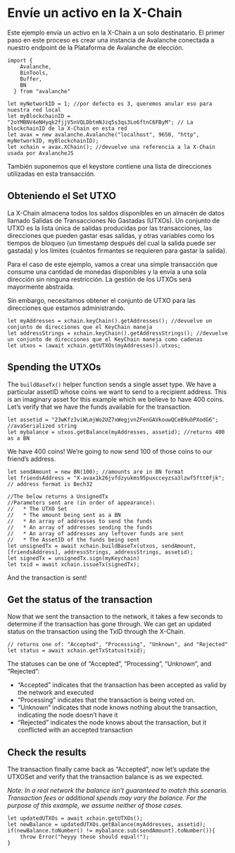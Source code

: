 # Envíe un activo en la X-Chain

Este ejemplo envía un activo en la X-Chain a un solo destinatario. El primer paso en este proceso es crear una instancia de Avalanche conectada a nuestro endpoint de la Plataforma de Avalanche de elección.

```text
import {
    Avalanche,
    BinTools,
    Buffer,
    BN
  } from "avalanche" 

let myNetworkID = 1; //por defecto es 3, queremos anular eso para nuestra red local
let myBlockchainID = "2oYMBNV4eNHyqk2fjjV5nVQLDbtmNJzq5s3qs3Lo6ftnC6FByM"; // La blockchainID de la X-Chain en esta red
let avax = new avalanche.Avalanche("localhost", 9650, "http", myNetworkID, myBlockchainID);
let xchain = avax.XChain(); //devuelve una referencia a la X-Chain usada por AvalancheJS
```

También suponemos que el keystore contiene una lista de direcciones utilizadas en esta transacción.

## Obteniendo el Set UTXO<a id="getting-the-utxo-set"></a>


La X-Chain almacena todos los saldos disponibles en un almacén de datos llamado Salidas de Transacciones No Gastadas \(UTXOs\). Un conjunto de UTXO es la lista única de salidas producidas por las transacciones, las direcciones que pueden gastar esas salidas, y otras variables como los tiempos de bloqueo \(un timestamp después del cual la salida puede ser gastada\) y los límites \(cuántos firmantes se requieren para gastar la salida\).

Para el caso de este ejemplo, vamos a crear una simple transacción que consume una cantidad de monedas disponibles y la envía a una sola dirección sin ninguna restricción. La gestión de los UTXOs será mayormente abstraída.

Sin embargo, necesitamos obtener el conjunto de UTXO para las direcciones que estamos administrando.

```text
let myAddresses = xchain.keyChain().getAddresses(); //devuelve un conjunto de direcciones que el KeyChain maneja
let addressStrings = xchain.keyChain().getAddressStrings(); //devuelve un conjunto de direcciones que el KeyChain maneja como cadenas
let utxos = (await xchain.getUTXOs(myAddresses)).utxos;
```

## Spending the UTXOs <a id="spending-the-utxos"></a>

The `buildBaseTx()` helper function sends a single asset type. We have a particular assetID whose coins we want to send to a recipient address. This is an imaginary asset for this example which we believe to have 400 coins. Let’s verify that we have the funds available for the transaction.

```text
let assetid = "23wKfz3viWLmjWo2UZ7xWegjvnZFenGAVkouwQCeB9ubPXodG6"; //avaSerialized string
let mybalance = utxos.getBalance(myAddresses, assetid); //returns 400 as a BN
```

We have 400 coins! We’re going to now send 100 of those coins to our friend’s address.

```text
let sendAmount = new BN(100); //amounts are in BN format
let friendsAddress = "X-avax1k26jvfdzyukms95puxcceyzsa3lzwf5ftt0fjk"; // address format is Bech32

//The below returns a UnsignedTx
//Parameters sent are (in order of appearance):
//   * The UTXO Set
//   * The amount being sent as a BN
//   * An array of addresses to send the funds
//   * An array of addresses sending the funds
//   * An array of addresses any leftover funds are sent
//   * The AssetID of the funds being sent
let unsignedTx = await xchain.buildBaseTx(utxos, sendAmount, [friendsAddress], addressStrings, addressStrings, assetid);
let signedTx = unsignedTx.sign(myKeychain)
let txid = await xchain.issueTx(signedTx);
```

And the transaction is sent!

## Get the status of the transaction <a id="get-the-status-of-the-transaction"></a>

Now that we sent the transaction to the network, it takes a few seconds to determine if the transaction has gone through. We can get an updated status on the transaction using the TxID through the X-Chain.

```text
// returns one of: "Accepted", "Processing", "Unknown", and "Rejected"
let status = await xchain.getTxStatus(txid);
```

The statuses can be one of “Accepted”, “Processing”, “Unknown”, and “Rejected”:

* “Accepted” indicates that the transaction has been accepted as valid by the network and executed
* “Processing” indicates that the transaction is being voted on.
* “Unknown” indicates that node knows nothing about the transaction, indicating the node doesn’t have it
* “Rejected” indicates the node knows about the transaction, but it conflicted with an accepted transaction

## Check the results <a id="check-the-results"></a>

The transaction finally came back as “Accepted”, now let’s update the UTXOSet and verify that the transaction balance is as we expected.

_Note: In a real network the balance isn’t guaranteed to match this scenario. Transaction fees or additional spends may vary the balance. For the purpose of this example, we assume neither of those cases._

```text
let updatedUTXOs = await xchain.getUTXOs();
let newBalance = updatedUTXOs.getBalance(myAddresses, assetid);
if(newBalance.toNumber() != mybalance.sub(sendAmount).toNumber()){
    throw Error("heyyy these should equal!");
}
```

<!--stackedit_data:
eyJoaXN0b3J5IjpbMTgzNTA1MDAyLC02NzQwMDUyOTZdfQ==
-->